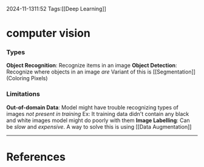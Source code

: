 2024-11-1311:52
Tags:[[Deep Learning]]
# computer vision

### Types
**Object Recognition**: 
	Recognize items in an image
**Object Detection**:
	Recognize where objects in an image *are*
	Variant of this is [[Segmentation]] (Coloring Pixels)
### Limitations
**Out-of-domain Data**:
	Model might have trouble recognizing types of images *not present in training*
	Ex: It training data didn't contain any black and white images model might do poorly with them
**Image Labelling**:
	Can be *slow* and *expensive*. 
	A way to solve this is using [[Data Augmentation]]





---
# References
